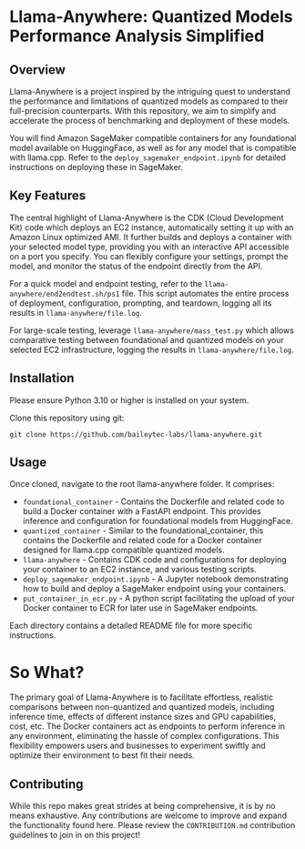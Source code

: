 # Llama-Anywhere: Quantized Models Performance Analysis Simplified


## Overview

Llama-Anywhere is a project inspired by the intriguing quest to understand the performance and limitations of quantized models as compared to their full-precision counterparts. With this repository, we aim to simplify and accelerate the process of benchmarking and deployment of these models.

You will find Amazon SageMaker compatible containers for any foundational model available on HuggingFace, as well as for any model that is compatible with llama.cpp. Refer to the `deploy_sagemaker_endpoint.ipynb` for detailed instructions on deploying these in SageMaker.

## Key Features


The central highlight of Llama-Anywhere is the CDK (Cloud Development Kit) code which deploys an EC2 instance, automatically setting it up with an Amazon Linux optimized AMI. It further builds and deploys a container with your selected model type, providing you with an interactive API accessible on a port you specify. You can flexibly configure your settings, prompt the model, and monitor the status of the endpoint directly from the API.

For a quick model and endpoint testing, refer to the `llama-anywhere/end2endtest.sh/ps1` file. This script automates the entire process of deployment, configuration, prompting, and teardown, logging all its results in `llama-anywhere/file.log`.

For large-scale testing, leverage `llama-anywhere/mass_test.py` which allows comparative testing between foundational and quantized models on your selected EC2 infrastructure, logging the results in `llama-anywhere/file.log`.


## Installation

Please ensure Python 3.10 or higher is installed on your system.

Clone this repository using git:

`git clone https://github.com/baileytec-labs/llama-anywhere.git`

## Usage

Once cloned, navigate to the root llama-anywhere folder. It comprises:


* `foundational_container` - Contains the Dockerfile and related code to build a Docker container with a FastAPI endpoint. This provides inference and configuration for foundational models from HuggingFace.
* `quantized_container` - Similar to the foundational_container, this contains the Dockerfile and related code for a Docker container designed for llama.cpp compatible quantized models.
* `llama-anywhere` - Contains CDK code and configurations for deploying your container to an EC2 instance, and various testing scripts.
* `deploy_sagemaker_endpoint.ipynb` - A Jupyter notebook demonstrating how to build and deploy a SageMaker endpoint using your containers.
* `put_container_in_ecr.py` - A python script facilitating the upload of your Docker container to ECR for later use in SageMaker endpoints.

Each directory contains a detailed README file for more specific instructions.

# So What?

The primary goal of Llama-Anywhere is to facilitate effortless, realistic comparisons between non-quantized and quantized models, including inference time, effects of different instance sizes and GPU capabilities, cost, etc. The Docker containers act as endpoints to perform inference in any environment, eliminating the hassle of complex configurations. This flexibility empowers users and businesses to experiment swiftly and optimize their environment to best fit their needs.


## Contributing

While this repo makes great strides at being comprehensive, it is by no means exhaustive. Any contributions are welcome to improve and expand the functionality found here. Please review the `CONTRIBUTION.md` contribution guidelines to join in on this project!
